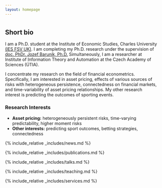 ```yaml
---
layout: homepage
---
```

<h1 id="about-me"></h1>

## Short bio

I am a Ph.D. student at the Institute of Economic Studies, Charles University [(IES FSV UK)](https://ies.fsv.cuni.cz). I am completing my Ph.D. research under the supervision of [doc. PhDr. Jozef Baruník, Ph.D.](https://barunik.github.io) Simultaneously, I am a researcher at Institute of Information Theory and Automation at the Czech Academy of Sciences (ÚTIA).

I concentrate my research on the field of financial econometrics. Specifically, I am interested in asset pricing, effects of various sources of risks with heterogeneous persistence, connectedness on financial markets, and time-variability of asset pricing relationships. My other research interest is predicting the outcomes of sporting events.




### Research Interests

- **Asset pricing:** heterogeneously persistent risks, time-varying predictability, higher moment risks
- **Other interests:** predicting sport outcomes, betting strategies, connectedness

{% include_relative _includes/news.md %}

{% include_relative _includes/publications.md %}

{% include_relative _includes/talks.md %}

{% include_relative _includes/teaching.md %}

{% include_relative _includes/services.md %}
